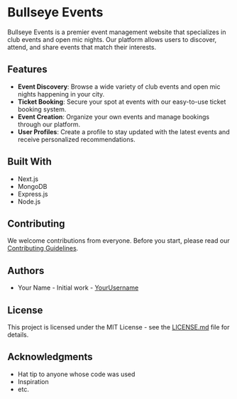 # Bullseye Events

Bullseye Events is a premier event management website that specializes in club events and open mic nights. Our platform allows users to discover, attend, and share events that match their interests.

## Features

- **Event Discovery**: Browse a wide variety of club events and open mic nights happening in your city. 
- **Ticket Booking**: Secure your spot at events with our easy-to-use ticket booking system.
- **Event Creation**: Organize your own events and manage bookings through our platform.
- **User Profiles**: Create a profile to stay updated with the latest events and receive personalized recommendations.

## Built With

- Next.js
- MongoDB
- Express.js
- Node.js

## Contributing

We welcome contributions from everyone. Before you start, please read our [Contributing Guidelines](CONTRIBUTING.md).

## Authors

- Your Name - Initial work - [YourUsername](https://github.com/karthiknish)



## License

This project is licensed under the MIT License - see the [LICENSE.md](LICENSE.md) file for details.

## Acknowledgments

- Hat tip to anyone whose code was used
- Inspiration
- etc.
